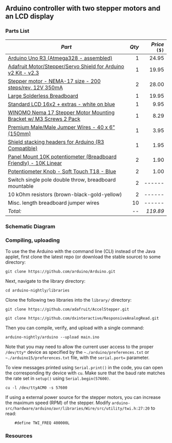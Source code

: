 ## Arduino controller with two stepper motors and an LCD display

<project description added later here>

### 

### Parts List

| *Part*                                                                                                                                                          | *Qty* | *Price* `($)` |
| -------------------------------------------------------------------------------------------------------------------------------------------------------------  | -----: | ----------: |
| [Arduino Uno R3 (Atmega328 - assembled)](https://www.adafruit.com/product/50)                                                                                 |   1 |     24.95 |
| [Adafruit Motor/Stepper/Servo Shield for Arduino v2 Kit - v2.3](https://www.adafruit.com/product/1438)                                                        |   1 |     19.95 |
| [Stepper motor - NEMA-17 size - 200 steps/rev, 12V 350mA](https://www.adafruit.com/product/324)                                                               |   2 |     28.00 |
| [Large Solderless Breadboard](https://www.adafruit.com/product/443)                                                                                           |   1 |     19.95 |
| [Standard LCD 16x2 + extras - white on blue](https://www.adafruit.com/product/181)                                                                            |   1 |      9.95 |
| [WINOMO Nema 17 Stepper Motor Mounting Bracket w/ M3 Screws 2 Pack](https://www.amazon.com/gp/product/B01HHPD7LY/ref=oh_aui_detailpage_o07_s00?ie=UTF8&psc=1) |   1 |      8.29 |
| [Premium Male/Male Jumper Wires - 40 x 6" (150mm)](https://www.adafruit.com/product/758)                                                                      |   1 |      3.95 |
| [Shield stacking headers for Arduino (R3 Compatible)](https://www.adafruit.com/product/85)                                                                    |   1 |      1.95 |
| [Panel Mount 10K potentiometer (Breadboard Friendly) - 10K Linear](https://www.adafruit.com/product/562)                                                      |   2 |      1.90 |
| [Potentiometer Knob - Soft Touch T18 - Blue](https://www.adafruit.com/product/2048)                                                                           |   2 |      1.00 |
| Switch single pole double throw, breadboard mountable                                                                                                         |   2 |    ------ |
| 10 kOhm resistors (brown-black-gold-yellow)                                                                                                                   |   2 |    ------ |
| Misc. length breadboard jumper wires                                                                                                                          |  10 |    ------ |
| *Total:*                                                                                                                                                        |  -- |    *119.89* |


### Schematic Diagram

### Compiling, uploading
To use the the Arduino with the command line (CLI) instead of the Java applet, first clone the latest repo (or download the stable source) to some directory:
```
git clone https://github.com/arduino/Arduino.git
```
Next, navigate to the library directory:
```
cd arduino-nightly/libraries
```
Clone the following two libraries into the `library/` directory:
```
git clone https://github.com/adafruit/AccelStepper.git
```
```
git clone https://github.com/dxinteractive/ResponsiveAnalogRead.git
```
Then you can compile, verify, and upload with a single command:
```
arduino-nightly/arduino --upload main.ino
```
Note that you may need to allow the current user access to the proper `/dev/tty*` device as specified by the `~./arduino/preferences.txt` or `~./arduino15/preferences.txt` file, with the `serial.port=` parameter.

To view messages printed using `Serial.print()` in the code, you can open the corresponding tty device with `cu`. Make sure that the baud rate matches the rate set in `setup()` using `Serial.begin(57600)`. 
```
cu -l /dev/ttyACM0 -s 57600
```

If using a external power source for the stepper motors, you can increase the maximum speed (RPM) of the stepper. Modify `arduino-src/hardware/arduino/avr/libraries/Wire/src/utility/twi.h:27:20` to read:
```
	#define TWI_FREQ 400000L
```


### Resources


